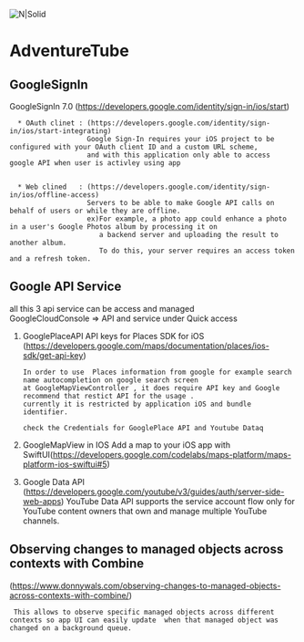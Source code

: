 
![N|Solid](https://adventuretube.net/wp-content/uploads/2024/03/3k6gS1-LogoMakr-2-150x150-1.png)
# AdventureTube


## GoogleSignIn 
GoogleSignIn 7.0 (https://developers.google.com/identity/sign-in/ios/start)
   
      * OAuth clinet : (https://developers.google.com/identity/sign-in/ios/start-integrating)
                       Google Sign-In requires your iOS project to be configured with your OAuth client ID and a custom URL scheme,
                       and with this application only able to access google API when user is activley using app
                       
      
      * Web clined   : (https://developers.google.com/identity/sign-in/ios/offline-access)
                       Servers to be able to make Google API calls on behalf of users or while they are offline.
                       ex)For example, a photo app could enhance a photo in a user's Google Photos album by processing it on
                          a backend server and uploading the result to another album.
                          To do this, your server requires an access token and a refresh token.



## Google API Service 
  all this 3 api service can be access and managed  
    GoogleCloudConsole => API and service under Quick access 

   
   1) GooglePlaceAPI
       API keys for Places SDK for iOS (https://developers.google.com/maps/documentation/places/ios-sdk/get-api-key)
          
          In order to use  Places information from google for example search name autocompletion on google search screen
          at GoogleMapViewController , it does require API key and Google recommend that restict API for the usage .
          currently it is restricted by application iOS and bundle identifier.
          
          check the Credentials for GooglePlace API and Youtube Dataq
      
   2) GoogleMapView in IOS 
        Add a map to your iOS app with SwiftUI(https://developers.google.com/codelabs/maps-platform/maps-platform-ios-swiftui#5)
      
   3) Google Data API
       (https://developers.google.com/youtube/v3/guides/auth/server-side-web-apps)
         YouTube Data API supports the service account flow only for YouTube content owners that own and manage multiple YouTube channels.
 

## Observing changes to managed objects across contexts with Combine 
  (https://www.donnywals.com/observing-changes-to-managed-objects-across-contexts-with-combine/)

     This allows to observe specific managed objects across different contexts so app UI can easily update  when that managed object was changed on a background queue.



